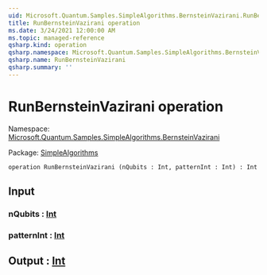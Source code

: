 ```yaml
---
uid: Microsoft.Quantum.Samples.SimpleAlgorithms.BernsteinVazirani.RunBernsteinVazirani
title: RunBernsteinVazirani operation
ms.date: 3/24/2021 12:00:00 AM
ms.topic: managed-reference
qsharp.kind: operation
qsharp.namespace: Microsoft.Quantum.Samples.SimpleAlgorithms.BernsteinVazirani
qsharp.name: RunBernsteinVazirani
qsharp.summary: ''
---
```


# RunBernsteinVazirani operation

Namespace: [Microsoft.Quantum.Samples.SimpleAlgorithms.BernsteinVazirani](xref:Microsoft.Quantum.Samples.SimpleAlgorithms.BernsteinVazirani)

Package: [SimpleAlgorithms](https://nuget.org/packages/SimpleAlgorithms)




```qsharp
operation RunBernsteinVazirani (nQubits : Int, patternInt : Int) : Int
```


## Input

### nQubits : [Int](xref:microsoft.quantum.lang-ref.int)




### patternInt : [Int](xref:microsoft.quantum.lang-ref.int)





## Output : [Int](xref:microsoft.quantum.lang-ref.int)


